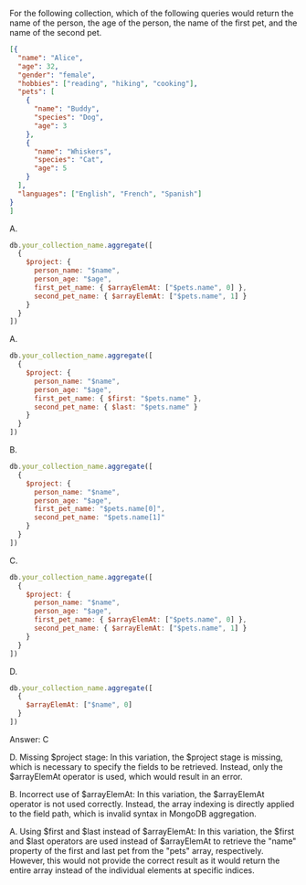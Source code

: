 For the following collection, which of the following queries would return the name of the person, the age of the person, the name of the first pet, and the name of the second pet.
```json
[{
  "name": "Alice",
  "age": 32,
  "gender": "female",
  "hobbies": ["reading", "hiking", "cooking"],
  "pets": [
    {
      "name": "Buddy",
      "species": "Dog",
      "age": 3
    },
    {
      "name": "Whiskers",
      "species": "Cat",
      "age": 5
    }
  ],
  "languages": ["English", "French", "Spanish"]
}
]
```

A.  
  ```js
  db.your_collection_name.aggregate([
    {
      $project: {
        person_name: "$name",
        person_age: "$age",
        first_pet_name: { $arrayElemAt: ["$pets.name", 0] },
        second_pet_name: { $arrayElemAt: ["$pets.name", 1] }
      }
    }
  ])
  ```

A.  
```js
db.your_collection_name.aggregate([
  {
    $project: {
      person_name: "$name",
      person_age: "$age",
      first_pet_name: { $first: "$pets.name" },
      second_pet_name: { $last: "$pets.name" }
    }
  }
])
```

B. 
```js
db.your_collection_name.aggregate([
  {
    $project: {
      person_name: "$name",
      person_age: "$age",
      first_pet_name: "$pets.name[0]",
      second_pet_name: "$pets.name[1]"
    }
  }
])
```

C. 
```js
db.your_collection_name.aggregate([
  {
    $project: {
      person_name: "$name",
      person_age: "$age",
      first_pet_name: { $arrayElemAt: ["$pets.name", 0] },
      second_pet_name: { $arrayElemAt: ["$pets.name", 1] }
    }
  }
])
```

D.
```js
db.your_collection_name.aggregate([
  {
    $arrayElemAt: ["$name", 0]
  }
])
```

Answer: C

D. Missing $project stage:
In this variation, the $project stage is missing, which is necessary to specify the fields to be retrieved. Instead, only the $arrayElemAt operator is used, which would result in an error.

B. Incorrect use of $arrayElemAt:
In this variation, the $arrayElemAt operator is not used correctly. Instead, the array indexing is directly applied to the field path, which is invalid syntax in MongoDB aggregation.

A. Using $first and $last instead of $arrayElemAt:
In this variation, the $first and $last operators are used instead of $arrayElemAt to retrieve the "name" property of the first and last pet from the "pets" array, respectively. However, this would not provide the correct result as it would return the entire array instead of the individual elements at specific indices.



